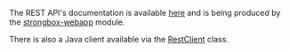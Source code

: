 The REST API's documentation is available [here](http://strongbox-snapshot.carlspring.org/docs/rest/api.html) and is being produced by the [strongbox-webapp](https://github.com/strongbox/strongbox-webapp) module.

There is also a Java client available via the [RestClient](https://github.com/strongbox/strongbox/blob/master/strongbox-rest-client/src/main/java/org/carlspring/strongbox/client/RestClient.java) class.
